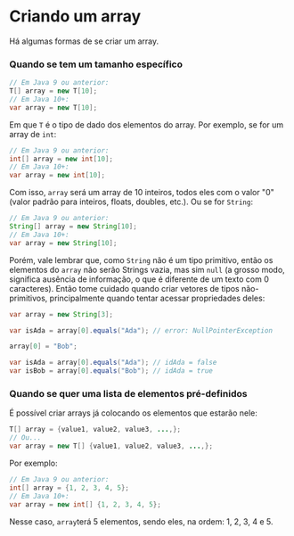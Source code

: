Criando um array
================

Há algumas formas de se criar um array.

### Quando se tem um tamanho específico

```java
// Em Java 9 ou anterior:
T[] array = new T[10];
// Em Java 10+:
var array = new T[10];
```

Em que `T` é o tipo de dado dos elementos do array. Por exemplo, se for um
array de `int`:

```java
// Em Java 9 ou anterior:
int[] array = new int[10];
// Em Java 10+:
var array = new int[10];
```

Com isso, `array` será um array de 10 inteiros, todos eles com o valor "0"
(valor padrão para inteiros, floats, doubles, etc.).
Ou se for `String`:

```java
// Em Java 9 ou anterior:
String[] array = new String[10];
// Em Java 10+:
var array = new String[10];
```

Porém, vale lembrar que, como `String` não é um tipo primitivo, então os
elementos do `array` não serão Strings vazia, mas sim `null` (a grosso modo,
significa ausência de informação, o que é diferente de um texto com 0
caracteres). Então tome cuidado quando criar vetores de tipos não-primitivos,
principalmente quando tentar acessar propriedades deles:

```java
var array = new String[3];

var isAda = array[0].equals("Ada"); // error: NullPointerException

array[0] = "Bob";

var isAda = array[0].equals("Ada"); // idAda = false
var isBob = array[0].equals("Bob"); // idAda = true
```

### Quando se quer uma lista de elementos pré-definidos

É possível criar arrays já colocando os elementos que estarão nele:

```java
T[] array = {value1, value2, value3, ...,};
// Ou...
var array = new T[] {value1, value2, value3, ...,};
```

Por exemplo:

```java
// Em Java 9 ou anterior:
int[] array = {1, 2, 3, 4, 5};
// Em Java 10+:
var array = new int[] {1, 2, 3, 4, 5};
```

Nesse caso, `array`terá 5 elementos, sendo eles, na ordem: 1, 2, 3, 4 e 5.

